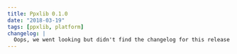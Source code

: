 ```yaml
---
title: Ppxlib 0.1.0
date: "2018-03-19"
tags: [ppxlib, platform]
changelog: |
  Oops, we went looking but didn't find the changelog for this release 🙈
---
```

